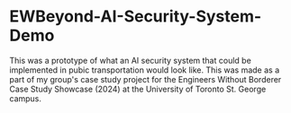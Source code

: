 # EWBeyond-AI-Security-System-Demo
This was a prototype of what an AI security system that could be implemented in pubic transportation would look like. This was made as a part of my group's case study project for the Engineers Without Borderer Case Study Showcase (2024) at the University of Toronto St. George campus.
